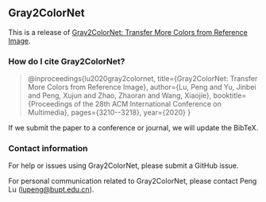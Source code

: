 ## Gray2ColorNet

This is a release of [Gray2ColorNet: Transfer More Colors from Reference Image](https://dl.acm.org/doi/10.1145/3394171.3413594).

### How do I cite Gray2ColorNet?
>@inproceedings{lu2020gray2colornet,
  title={Gray2ColorNet: Transfer More Colors from Reference Image},
  author={Lu, Peng and Yu, Jinbei and Peng, Xujun and Zhao, Zhaoran and Wang, Xiaojie},
  booktitle={Proceedings of the 28th ACM International Conference on Multimedia},
  pages={3210--3218},
  year={2020}
}

If we submit the paper to a conference or journal, we will update the BibTeX.

### Contact information

For help or issues using Gray2ColorNet, please submit a GitHub issue.

For personal communication related to Gray2ColorNet, please contact Peng Lu (lupeng@bupt.edu.cn).
